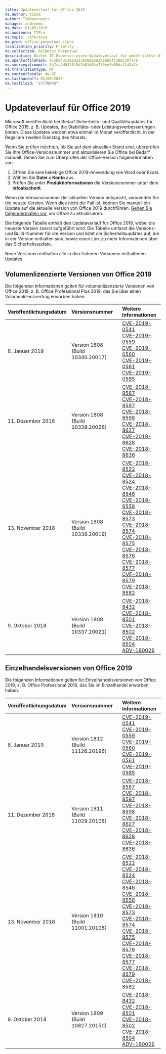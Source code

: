 ```yaml
---
title: Updateverlauf für Office 2019
ms.author: timda
author: TimDavenport
manager: andrewmo
ms.date: 01/09/2019
ms.audience: ITPro
ms.topic: reference
ms.prod: office-perpetual-itpro
localization_priority: Priority
ms.collection: RelNotes_Perpetual
description: Bietet IT-Experten einen Updateverlauf für unbefristete Office 2019-Versionen, die Klick-und-Los verwenden.
ms.openlocfilehash: 455b94312ee32139602ed925eb92f1389338f179
ms.sourcegitcommit: 3a7ca9d5320f8d2b01d8ba7f0ee3b09dc41d2a7e
ms.translationtype: HT
ms.contentlocale: de-DE
ms.lasthandoff: 01/08/2019
ms.locfileid: "27770046"
---
```

# <a name="update-history-for-office-2019"></a>Updateverlauf für Office 2019

Microsoft veröffentlicht bei Bedarf Sicherheits- und Qualitätsupdates für Office 2019, z. B. Updates, die Stabilitäts- oder Leistungsverbesserungen bieten. Diese Updates werden etwa einmal im Monat veröffentlicht, in der Regel am zweiten Dienstag des Monats.

Wenn Sie prüfen möchten, ob Sie auf dem aktuellen Stand sind, überprüfen Sie Ihre Office-Versionsnummer und aktualisieren Sie Office bei Bedarf manuell. Gehen Sie zum Überprüfen der Office-Version folgendermaßen vor:

  1.    Öffnen Sie eine beliebige Office 2019-Anwendung wie Word oder Excel.
  2.    Wählen Sie **Datei > Konto** aus.
  3.    Prüfen Sie unter **Produktinformationen** die Versionsnummer unter dem **Infoabschnitt**.

Wenn die Versionsnummer der aktuellen Version entspricht, verwenden Sie die neuste Version. Wenn dies nicht der Fall ist, können Sie manuell ein Update auf die aktuelle Version von Office 2019 durchführen. [Gehen Sie folgendermaßen vor,](https://support.office.com/article/2ab296f3-7f03-43a2-8e50-46de917611c5) um Office zu aktualisieren.


Die folgende Tabelle enthält den Updateverlauf für Office 2019, wobei die neueste Version zuerst aufgeführt wird. Die Tabelle umfasst die Versions- und Build-Nummer für die Version und listet die Sicherheitsupdates auf, die in der Version enthalten sind, sowie einen Link zu mehr Informationen über das Sicherheitsupdate.

Neue Versionen enthalten alle in den früheren Versionen enthaltenen Updates.

## <a name="volume-licensed-versions-of-office-2019"></a>Volumenlizenzierte Versionen von Office 2019
Die folgenden Informationen gelten für volumenlizenzierte Versionen von Office 2019, z. B. Office Professional Plus 2019, das Sie über einen Volumenlizenzvertrag erworben haben.

  
|**Veröffentlichungsdatum**|**Versionsnummer**|**Weitere Informationen**|
|:-----|:-----|:-----|
|8. Januar 2019   |Version 1808 (Build 10340.20017)  |[CVE-2019-0541](https://portal.msrc.microsoft.com/de-DE/security-guidance/advisory/CVE-2019-0541) <br/> [CVE-2019-0559](https://portal.msrc.microsoft.com/de-DE/security-guidance/advisory/CVE-2019-0559) <br/> [CVE-2019-0560](https://portal.msrc.microsoft.com/de-DE/security-guidance/advisory/CVE-2019-0560) <br/> [CVE-2019-0561](https://portal.msrc.microsoft.com/de-DE/security-guidance/advisory/CVE-2019-0561) <br/> [CVE-2019-0585](https://portal.msrc.microsoft.com/de-DE/security-guidance/advisory/CVE-2019-0585) <br/> |
|11. Dezember 2018   |Version 1808 (Build 10339.20026)  |[CVE-2018-8587](https://portal.msrc.microsoft.com/de-DE/security-guidance/advisory/CVE-2018-8587) <br/> [CVE-2018-8597](https://portal.msrc.microsoft.com/de-DE/security-guidance/advisory/CVE-2018-8597) <br/> [CVE-2018-8598](https://portal.msrc.microsoft.com/de-DE/security-guidance/advisory/CVE-2018-8598) <br/> [CVE-2018-8627](https://portal.msrc.microsoft.com/de-DE/security-guidance/advisory/CVE-2018-8627) <br/> [CVE-2018-8628](https://portal.msrc.microsoft.com/de-DE/security-guidance/advisory/CVE-2018-8628) <br/> [CVE-2018-8636](https://portal.msrc.microsoft.com/de-DE/security-guidance/advisory/CVE-2018-8636) <br/>|
|13. November 2018   |Version 1808 (Build 10338.20019)  |[CVE-2018-8522](https://portal.msrc.microsoft.com/de-DE/security-guidance/advisory/CVE-2018-8522) <br/> [CVE-2018-8524](https://portal.msrc.microsoft.com/de-DE/security-guidance/advisory/CVE-2018-8524) <br/> [CVE-2018-8546](https://portal.msrc.microsoft.com/de-DE/security-guidance/advisory/CVE-2018-8546) <br/> [CVE-2018-8558](https://portal.msrc.microsoft.com/de-DE/security-guidance/advisory/CVE-2018-8558) <br/> [CVE-2018-8573](https://portal.msrc.microsoft.com/de-DE/security-guidance/advisory/CVE-2018-8573) <br/> [CVE-2018-8574](https://portal.msrc.microsoft.com/de-DE/security-guidance/advisory/CVE-2018-8574) <br/> [CVE-2018-8575](https://portal.msrc.microsoft.com/de-DE/security-guidance/advisory/CVE-2018-8575) <br/> [CVE-2018-8576](https://portal.msrc.microsoft.com/de-DE/security-guidance/advisory/CVE-2018-8576) <br/> [CVE-2018-8577](https://portal.msrc.microsoft.com/de-DE/security-guidance/advisory/CVE-2018-8577) <br/> [CVE-2018-8579](https://portal.msrc.microsoft.com/de-DE/security-guidance/advisory/CVE-2018-8579) <br/> [CVE-2018-8582](https://portal.msrc.microsoft.com/de-DE/security-guidance/advisory/CVE-2018-8582) <br/>|
|9. Oktober 2018   |Version 1808 (Build 10337.20021)  |[CVE-2018-8432](https://portal.msrc.microsoft.com/de-DE/security-guidance/advisory/CVE-2018-8432) <br/> [CVE-2018-8501](https://portal.msrc.microsoft.com/de-DE/security-guidance/advisory/CVE-2018-8501) <br/> [CVE-2018-8502](https://portal.msrc.microsoft.com/de-DE/security-guidance/advisory/CVE-2018-8502) <br/> [CVE-2018-8504](https://portal.msrc.microsoft.com/de-DE/security-guidance/advisory/CVE-2018-8504) <br/> [ADV-180026](https://portal.msrc.microsoft.com/de-DE/security-guidance/advisory/ADV180026) <br/>|

## <a name="retail-versions-of-office-2019"></a>Einzelhandelsversionen von Office 2019
Die folgenden Informationen gelten für Einzelhandelsversionen von Office 2019, z. B. Office Professional 2019, das Sie im Einzelhandel erworben haben.

|**Veröffentlichungsdatum**|**Versionsnummer**|**Weitere Informationen**|
|:-----|:-----|:-----|
|8. Januar 2019   |Version 1812 (Build 11126.20196)  |[CVE-2019-0541](https://portal.msrc.microsoft.com/de-DE/security-guidance/advisory/CVE-2019-0541) <br/> [CVE-2019-0559](https://portal.msrc.microsoft.com/de-DE/security-guidance/advisory/CVE-2019-0559) <br/> [CVE-2019-0560](https://portal.msrc.microsoft.com/de-DE/security-guidance/advisory/CVE-2019-0560) <br/> [CVE-2019-0561](https://portal.msrc.microsoft.com/de-DE/security-guidance/advisory/CVE-2019-0561) <br/> [CVE-2019-0585](https://portal.msrc.microsoft.com/de-DE/security-guidance/advisory/CVE-2019-0585) <br/> |
|11. Dezember 2018   |Version 1811 (Build 11029.20108)  |[CVE-2018-8587](https://portal.msrc.microsoft.com/de-DE/security-guidance/advisory/CVE-2018-8587) <br/> [CVE-2018-8597](https://portal.msrc.microsoft.com/de-DE/security-guidance/advisory/CVE-2018-8597) <br/> [CVE-2018-8598](https://portal.msrc.microsoft.com/de-DE/security-guidance/advisory/CVE-2018-8598) <br/> [CVE-2018-8627](https://portal.msrc.microsoft.com/de-DE/security-guidance/advisory/CVE-2018-8627) <br/> [CVE-2018-8628](https://portal.msrc.microsoft.com/de-DE/security-guidance/advisory/CVE-2018-8628) <br/> [CVE-2018-8636](https://portal.msrc.microsoft.com/de-DE/security-guidance/advisory/CVE-2018-8636) <br/>|
|13. November 2018   |Version 1810 (Build 11001.20108)  |[CVE-2018-8522](https://portal.msrc.microsoft.com/de-DE/security-guidance/advisory/CVE-2018-8522) <br/> [CVE-2018-8524](https://portal.msrc.microsoft.com/de-DE/security-guidance/advisory/CVE-2018-8524) <br/> [CVE-2018-8546](https://portal.msrc.microsoft.com/de-DE/security-guidance/advisory/CVE-2018-8546) <br/> [CVE-2018-8558](https://portal.msrc.microsoft.com/de-DE/security-guidance/advisory/CVE-2018-8558) <br/> [CVE-2018-8573](https://portal.msrc.microsoft.com/de-DE/security-guidance/advisory/CVE-2018-8573) <br/> [CVE-2018-8574](https://portal.msrc.microsoft.com/de-DE/security-guidance/advisory/CVE-2018-8574) <br/> [CVE-2018-8575](https://portal.msrc.microsoft.com/de-DE/security-guidance/advisory/CVE-2018-8575) <br/> [CVE-2018-8576](https://portal.msrc.microsoft.com/de-DE/security-guidance/advisory/CVE-2018-8576) <br/> [CVE-2018-8577](https://portal.msrc.microsoft.com/de-DE/security-guidance/advisory/CVE-2018-8577) <br/> [CVE-2018-8579](https://portal.msrc.microsoft.com/de-DE/security-guidance/advisory/CVE-2018-8579) <br/> [CVE-2018-8582](https://portal.msrc.microsoft.com/de-DE/security-guidance/advisory/CVE-2018-8582) <br/>|
|9. Oktober 2018   |Version 1809 (Build 10827.20150)  |[CVE-2018-8432](https://portal.msrc.microsoft.com/de-DE/security-guidance/advisory/CVE-2018-8432) <br/> [CVE-2018-8501](https://portal.msrc.microsoft.com/de-DE/security-guidance/advisory/CVE-2018-8501) <br/> [CVE-2018-8502](https://portal.msrc.microsoft.com/de-DE/security-guidance/advisory/CVE-2018-8502) <br/> [CVE-2018-8504](https://portal.msrc.microsoft.com/de-DE/security-guidance/advisory/CVE-2018-8504) <br/> [ADV-180026](https://portal.msrc.microsoft.com/de-DE/security-guidance/advisory/ADV180026) <br/>|
